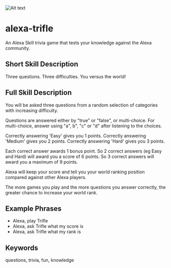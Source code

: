 ![Alt text](./icons/trifle_s.png?raw=false)


# alexa-trifle
An Alexa Skill trivia game that tests your knowledge against the Alexa community.

## Short Skill Description
Three questions. Three difficulties. You versus the world!

## Full Skill Description
You will be asked three questions from a random selection of categories with increasing difficulty.

Questions are answered either by "true" or "false", or multi-choice.  For multi-choice, answer using "a", b", "c" or "d" after listening to the choices.

Correctly answering 'Easy' gives you 1 points.
Correctly answering 'Medium' gives you 2 points.
Correctly answering 'Hard' gives you 3 points.

Each correct answer awards 1 bonus point.
So 2 correct answers (eg Easy and Hard) will award you a score of 6 points.
So 3 correct answers will award you a maximum of 9 points.

Alexa will keep your score and tell you your world ranking position compared against other Alexa players.

The more games you play and the more questions you answer correctly, the greater chance to increase your world rank.

## Example Phrases
 - Alexa, play Trifle
 - Alexa, ask Trifle what my score is
 - Alexa, ask Trifle what my rank is

## Keywords
questions, trivia, fun, knowledge

